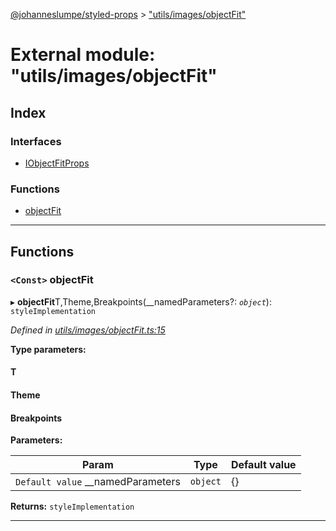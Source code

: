 [@johanneslumpe/styled-props](../README.md) > ["utils/images/objectFit"](../modules/_utils_images_objectfit_.md)

# External module: "utils/images/objectFit"

## Index

### Interfaces

* [IObjectFitProps](../interfaces/_utils_images_objectfit_.iobjectfitprops.md)

### Functions

* [objectFit](_utils_images_objectfit_.md#objectfit)

---

## Functions

<a id="objectfit"></a>

### `<Const>` objectFit

▸ **objectFit**T,Theme,Breakpoints(__namedParameters?: *`object`*): `styleImplementation`

*Defined in [utils/images/objectFit.ts:15](https://github.com/johanneslumpe/styled-props/blob/3abf398/src/utils/images/objectFit.ts#L15)*

**Type parameters:**

#### T 
#### Theme 
#### Breakpoints 
**Parameters:**

| Param | Type | Default value |
| ------ | ------ | ------ |
| `Default value` __namedParameters | `object` |  {} |

**Returns:** `styleImplementation`

___

